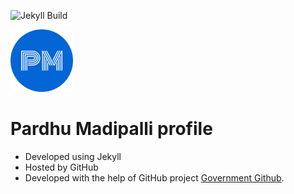 ![Jekyll Build](https://github.com/PardhuMadipalli/pardhumadipalli.github.io/actions/workflows/jekyll.yml/badge.svg)

<img src="assets/img/android-chrome-192x192.png" alt="PardhuMadipalli Logo" width="100"/>

# Pardhu Madipalli profile

- Developed using Jekyll
- Hosted by GitHub
- Developed with the help of GitHub project [Government Github](https://government.github.com/).